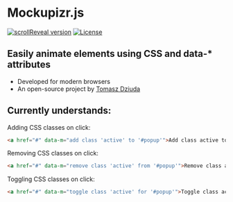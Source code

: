 # Mockupizr.js

[![scrollReveal version](https://img.shields.io/github/release/dziudek/mockupizr.js.svg)](#) [![License](http://img.shields.io/badge/License-MIT-green.svg)](http://opensource.org/licenses/MIT)

## Easily animate elements using CSS and data-* attributes

 - Developed for modern browsers
 - An open-source project by [Tomasz Dziuda](http://dziudek.pl)

## Currently understands:

Adding CSS classes on click:

```html
<a href="#" data-m="add class 'active' to '#popup'">Add class active to #popup</a>
```

Removing CSS classes on click:

```html
<a href="#" data-m="remove class 'active' from '#popup'">Remove class active from #popup</a>
```

Toggling CSS classes on click:

```html
<a href="#" data-m="toggle class 'active' for '#popup'">Toggle class active for #popup</a>
```
